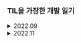 ### TIL을 가장한 개발 일기

<details>
<summary>2022.09</summary>
<div markdown="1">

[220915](https://github.com/waveinyu/TIL/blob/main/2022-09-15.md)<br>
[220916](https://github.com/waveinyu/TIL/blob/main/2022-09-16.md)<br>
[220920](https://github.com/waveinyu/TIL/blob/main/2022-09-20.md)<br>
[220921](https://github.com/waveinyu/TIL/blob/main/2022-09-21.md)<br>

</div>
</details>

<details>
<summary>2022.11</summary>
<div markdown="1">

[221117 근황 및 계획](https://github.com/waveinyu/TIL/blob/main/2022-11-17.md)

</div>
</details>
